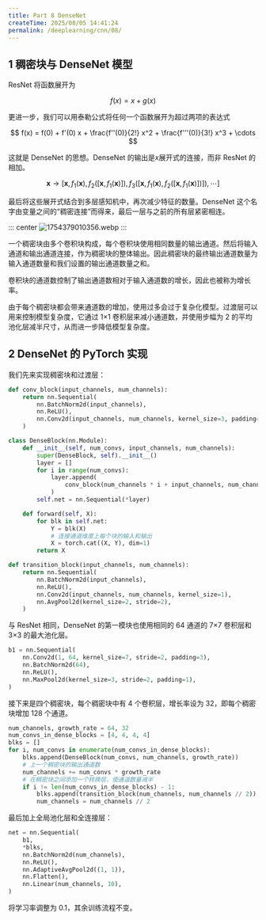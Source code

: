 ```yaml
---
title: Part 8 DenseNet
createTime: 2025/08/05 14:41:24
permalink: /deeplearning/cnn/08/
---
```


## 1 稠密块与 DenseNet 模型

ResNet 将函数展开为

$$
f(x) = x + g(x)
$$

更进一步，我们可以用泰勒公式将任何一个函数展开为超过两项的表达式

$$
f(x) = f(0) + f'(0) x + \frac{f''(0)}{2!}  x^2 + \frac{f'''(0)}{3!}  x^3 + \cdots
$$

这就是 DenseNet 的思想。DenseNet 的输出是$x$展开式的连接，而非 ResNet 的相加。

$$
\mathbf{x} \to \left[\mathbf{x},
f_1(\mathbf{x}),
f_2([\mathbf{x}, f_1(\mathbf{x})]),
f_3([\mathbf{x}, f_1(\mathbf{x}), f_2([\mathbf{x}, f_1(\mathbf{x})])]),
\cdots \right]
$$

最后将这些展开式结合到多层感知机中，再次减少特征的数量。DenseNet 这个名字由变量之间的“稠密连接”而得来，最后一层与之前的所有层紧密相连。

::: center
![1754379010356.webp](https://oss.yoake.cc/art/deeplearning/1754379010356.webp)
:::

一个稠密块由多个卷积块构成，每个卷积块使用相同数量的输出通道。然后将输入通道和输出通道连接，作为稠密块的整体输出。因此稠密块的最终输出通道数量为输入通道数量和我们设置的输出通道数量之和。

卷积块的通道数控制了输出通道数相对于输入通道数的增长，因此也被称为增长率。

由于每个稠密块都会带来通道数的增加，使用过多会过于复杂化模型。过渡层可以用来控制模型复杂度，它通过 1×1 卷积层来减小通道数，并使用步幅为 2 的平均池化层减半尺寸，从而进一步降低模型复杂度。

## 2 DenseNet 的 PyTorch 实现

我们先来实现稠密块和过渡层：

```py
def conv_block(input_channels, num_channels):
    return nn.Sequential(
        nn.BatchNorm2d(input_channels),
        nn.ReLU(),
        nn.Conv2d(input_channels, num_channels, kernel_size=3, padding=1),
    )

class DenseBlock(nn.Module):
    def __init__(self, num_convs, input_channels, num_channels):
        super(DenseBlock, self).__init__()
        layer = []
        for i in range(num_convs):
            layer.append(
                conv_block(num_channels * i + input_channels, num_channels)
            )
        self.net = nn.Sequential(*layer)

    def forward(self, X):
        for blk in self.net:
            Y = blk(X)
            # 连接通道维度上每个块的输入和输出
            X = torch.cat((X, Y), dim=1)
        return X
```

```py
def transition_block(input_channels, num_channels):
    return nn.Sequential(
        nn.BatchNorm2d(input_channels),
        nn.ReLU(),
        nn.Conv2d(input_channels, num_channels, kernel_size=1),
        nn.AvgPool2d(kernel_size=2, stride=2),
    )
```

与 ResNet 相同，DenseNet 的第一模块也使用相同的 64 通道的 7×7 卷积层和 3×3 的最大池化层。

```py
b1 = nn.Sequential(
    nn.Conv2d(1, 64, kernel_size=7, stride=2, padding=3),
    nn.BatchNorm2d(64),
    nn.ReLU(),
    nn.MaxPool2d(kernel_size=3, stride=2, padding=1),
)
```

接下来是四个稠密块，每个稠密块中有 4 个卷积层，增长率设为 32，即每个稠密块增加 128 个通道。

```py
num_channels, growth_rate = 64, 32
num_convs_in_dense_blocks = [4, 4, 4, 4]
blks = []
for i, num_convs in enumerate(num_convs_in_dense_blocks):
    blks.append(DenseBlock(num_convs, num_channels, growth_rate))
    # 上一个稠密块的输出通道数
    num_channels += num_convs * growth_rate
    # 在稠密块之间添加一个转换层，使通道数量减半
    if i != len(num_convs_in_dense_blocks) - 1:
        blks.append(transition_block(num_channels, num_channels // 2))
        num_channels = num_channels // 2
```

最后加上全局池化层和全连接层：

```py
net = nn.Sequential(
    b1,
    *blks,
    nn.BatchNorm2d(num_channels),
    nn.ReLU(),
    nn.AdaptiveAvgPool2d((1, 1)),
    nn.Flatten(),
    nn.Linear(num_channels, 10),
)
```

将学习率调整为 0.1，其余训练流程不变。